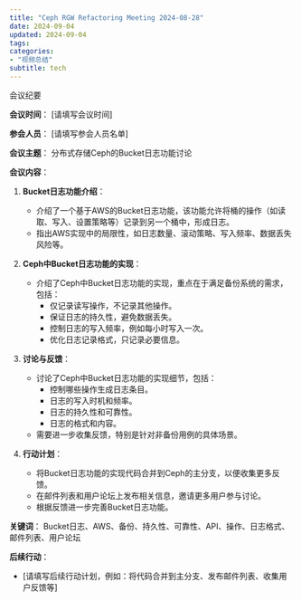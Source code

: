 ```yaml
---
title: "Ceph RGW Refactoring Meeting 2024-08-28"
date: 2024-09-04
updated: 2024-09-04
tags:
categories:
- "视频总结"
subtitle: tech
---
```




会议纪要

**会议时间**： [请填写会议时间]

**参会人员**： [请填写参会人员名单]

**会议主题**： 分布式存储Ceph的Bucket日志功能讨论

**会议内容**：

1. **Bucket日志功能介绍**：
   - 介绍了一个基于AWS的Bucket日志功能，该功能允许将桶的操作（如读取、写入、设置策略等）记录到另一个桶中，形成日志。
   - 指出AWS实现中的局限性，如日志数量、滚动策略、写入频率、数据丢失风险等。

2. **Ceph中Bucket日志功能的实现**：
   - 介绍了Ceph中Bucket日志功能的实现，重点在于满足备份系统的需求，包括：
     - 仅记录读写操作，不记录其他操作。
     - 保证日志的持久性，避免数据丢失。
     - 控制日志的写入频率，例如每小时写入一次。
     - 优化日志记录格式，只记录必要信息。

3. **讨论与反馈**：
   - 讨论了Ceph中Bucket日志功能的实现细节，包括：
     - 控制哪些操作生成日志条目。
     - 日志的写入时机和频率。
     - 日志的持久性和可靠性。
     - 日志的格式和内容。
   - 需要进一步收集反馈，特别是针对非备份用例的具体场景。

4. **行动计划**：
   - 将Bucket日志功能的实现代码合并到Ceph的主分支，以便收集更多反馈。
   - 在邮件列表和用户论坛上发布相关信息，邀请更多用户参与讨论。
   - 根据反馈进一步完善Bucket日志功能。

**关键词**： Bucket日志、AWS、备份、持久性、可靠性、API、操作、日志格式、邮件列表、用户论坛

**后续行动**：

- [请填写后续行动计划，例如：将代码合并到主分支、发布邮件列表、收集用户反馈等]